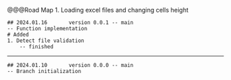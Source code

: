 @@@Road Map
	1. Loading excel files and changing cells height


	## 2024.01.16		version 0.0.1 -- main
	-- Function implementation
	# Added
	1. Detect file validation
		-- finished
		
---
	## 2024.01.10		version 0.0.0 -- main
	-- Branch initialization